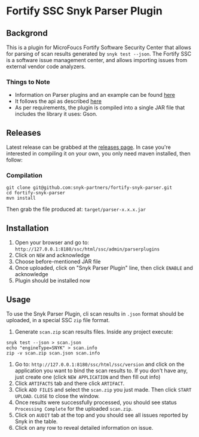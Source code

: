 # Fortify SSC Snyk Parser Plugin
## Backgrond
This is a plugin for MicroFoucs Fortify Software Security Center that allows for parsing of scan results generated by `snyk test --json`.
The Fortify SSC is a software issue management center, and allows importing issues from external vendor code analyzers.
### Things to Note
* Information on Parser plugins and an example can be found [here](https://github.com/fortify/sample-parser)
* It follows the api as described [here](https://github.com/fortify/plugin-api)
* As per requirements, the plugin is compiled into a single JAR file that includes the library it uses: Gson.
## Releases
Latest release can be grabbed at the [releases page](https://github.com/snyk-partners/fortify-snyk-parser/releases).
In case you're interested in compiling it on your own, you only need maven installed, then follow:
### Compilation
```
git clone git@github.com:snyk-partners/fortify-snyk-parser.git
cd fortify-snyk-parser
mvn install
```
Then grab the file produced at:
`target/parser-x.x.x.jar`
## Installation
1. Open your browser and go to:
`http://127.0.0.1:8180/ssc/html/ssc/admin/parserplugins`
1. Click on `NEW` and acknowledge
1. Choose before-mentioned JAR file
1. Once uploaded, click on "Snyk Parser Plugin" line, then click `ENABLE` and acknowledge
1. Plugin should be installed now
## Usage
To use the Snyk Parser Plugin, cli scan results in `.json` format should be uploaded, in a special SSC `zip` file format.
1. Generate `scan.zip` scan results files. Inside any project execute:
```
snyk test --json > scan.json
echo "engineType=SNYK" > scan.info
zip -v scan.zip scan.json scan.info
```
1. Go to: `http://127.0.0.1:8180/ssc/html/ssc/version`
and click on the application you want to bind the scan results to.
If you don't have any, just create one (click `NEW APPLICATION` and then fill out info)
1. Click `ARTIFACTS` tab and there click `ARTIFACT`.
2. Click `ADD FILES` and select the `scan.zip` you just made. Then click `START UPLOAD`. `CLOSE` to close the window.
3. Once results were successfully processed, you should see status `Processing Complete` for the uploaded `scan.zip`.
4. Click on `AUDIT` tab at the top and you should see all issues reported by Snyk in the table.
5. Click on any row to reveal detailed information on issue.